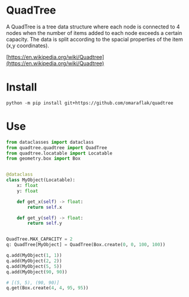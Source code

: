 # QuadTree

A QuadTree is a tree data structure where each node is connected to 4 nodes when the number of items added to each node exceeds a certain capacity. The data is split according to the spacial properties of the item (x,y coordinates).

[https://en.wikipedia.org/wiki/Quadtree](https://en.wikipedia.org/wiki/Quadtree)

# Install

```
python -m pip install git+https://github.com/omaraflak/quadtree
```

# Use

```python
from dataclasses import dataclass
from quadtree.quadtree import QuadTree
from quadtree.locatable import Locatable
from geometry.box import Box


@dataclass
class MyObject(Locatable):
    x: float
    y: float

    def get_x(self) -> float:
        return self.x

    def get_y(self) -> float:
        return self.y


QuadTree.MAX_CAPACITY = 2
q: QuadTree[MyObject] = QuadTree(Box.create(0, 0, 100, 100))

q.add(MyObject(1, 1))
q.add(MyObject(2, 2))
q.add(MyObject(5, 5))
q.add(MyObject(90, 90))

# [(5, 5), (90, 90)]
q.get(Box.create(4, 4, 95, 95))
```